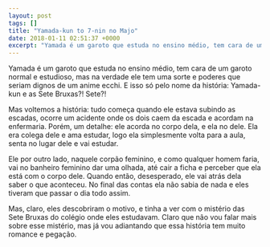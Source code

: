 ```yaml
---
layout: post
tags: []
title: "Yamada-kun to 7-nin no Majo"
date: 2018-01-11 02:51:37 +0000
excerpt: "Yamada é um garoto que estuda no ensino médio, tem cara de um garoto normal e estudioso, mas na verdade ele tem uma sorte e poderes que..."
---
```


Yamada é um garoto que estuda no ensino médio, tem cara de um garoto normal e estudioso, mas na verdade ele tem uma sorte e poderes que seriam dignos de um anime ecchi. E isso só pelo nome da história: Yamada-kun e as Sete Bruxas?! Sete?!

Mas voltemos a história: tudo começa quando ele estava subindo as escadas, ocorre um acidente onde os dois caem da escada e acordam na enfermaria. Porém, um detalhe: ele acorda no corpo dela, e ela no dele. Ela era colega dele e ama estudar, logo ela simplesmente volta para a aula, senta no lugar dele e vai estudar.

Ele por outro lado, naquele corpão feminino, e como qualquer homem faria, vai no banheiro feminino dar uma olhada, até cair a ficha e perceber que ela está com o corpo dele. Quando então, desesperado, ele vai atrás dela saber o que aconteceu. No final das contas ela não sabia de nada e eles tiveram que passar o dia todo assim.

Mas, claro, eles descobriram o motivo, e tinha a ver com o mistério das Sete Bruxas do colégio onde eles estudavam. Claro que não vou falar mais sobre esse mistério, mas já vou adiantando que essa história tem muito romance e pegação.